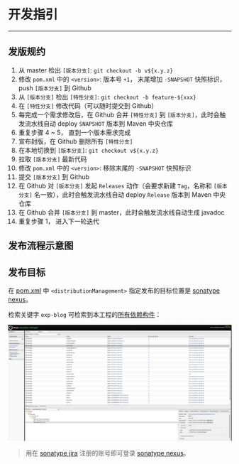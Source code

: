 # 开发指引

------

## 发版规约

1. 从 master 检出 `[版本分支]`: `git checkout -b v${x.y.z}`
2. 修改 `pom.xml` 中的 `<version>`: 版本号 `+1`， 末尾增加 `-SNAPSHOT` 快照标识， push `[版本分支]` 到 Github
3. 从 `[版本分支]` 检出 `[特性分支]`: `git checkout -b feature-${xxx}`
4. 在 `[特性分支]` 修改代码（可以随时提交到 Github）
5. 每完成一个需求修改后，在 Github 合并 `[特性分支]` 到 `[版本分支]`，此时会触发流水线自动 deploy `SNAPSHOT` 版本到 Maven 中央仓库
6. 重复步骤 4 ~ 5， 直到一个版本需求完成
7. 宣布封版，在 Github 删除所有 `[特性分支]`
8. 在本地切换到 `[版本分支]`: `git checkout v${x.y.z}`
9. 拉取 `[版本分支]` 最新代码
10. 修改 `pom.xml` 中的 `<version>`: 移除末尾的 `-SNAPSHOT` 快照标识
11. 提交 `[版本分支]` 到 Github
12. 在 Github 对 `[版本分支]` 发起 `Releases` 动作（会要求新建 `Tag`，名称和 `[版本分支]` 名一致），此时会触发流水线自动 deploy `Release` 版本到 Maven 中央仓库
13. 在 Github 合并 `[版本分支]` 到 master，此时会触发流水线自动生成 javadoc
14. 重复步骤 1， 进入下一轮迭代


## 发布流程示意图



## 发布目标

在 [pom.xml](./pom.xml) 中 `<distributionManagement>` 指定发布的目标位置是 [sonatype nexus](https://s01.oss.sonatype.org/)。

检索关键字 `exp-blog` 可检索到本工程的[所有依赖构件](https://s01.oss.sonatype.org/#nexus-search;quick~exp-blog)：

![](./imgs/01.png)

> 用在 [sonatype jira](https://issues.sonatype.org) 注册的账号即可登录 [sonatype nexus](https://s01.oss.sonatype.org/)。


